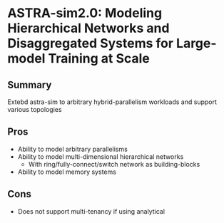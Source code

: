 # ASTRA-sim2.0: Modeling Hierarchical Networks and Disaggregated Systems for Large-model Training at Scale

## Summary
Extebd astra-sim to arbitrary hybrid-parallelism workloads and support various topologies
## Pros
- Ability to model arbitrary parallelisms
- Ability to model multi-dimensional hierarchical networks
    - With ring/fully-connect/switch network as building-blocks
- Ability to model memory systems
## Cons
- Does not support multi-tenancy if using analytical